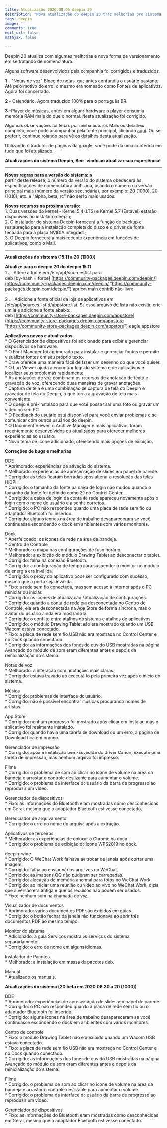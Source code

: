 ```yaml
---
title: Atualização 2020.08.06 deepin 20
description: 'Nova atualização do deepin 20 traz melhorias pro sistema. '
tags: deepin
image: ''
comments: true
edit_url: false
mathjax: false

---
```

Deepin 20 atualiza com algumas melhorias e nova forma de versionamento em se tratando de nomenclatura.

Alguns software desenvolvidos pela companhia foi corrigidos e traduzidos.

**1** - "Notas de voz" Bloco de notas. que antes confundia o usuário bastante. Até pelo motivo do erro, o mesmo era nomeado como Fontes de aplicativos. Agora foi concertado.

**2** - Calendário. Agora traduzido 100% para o português BR.

**3** -Player de músicas, antes em alguns hardware o player consumia memória RAM mais do que o normal. Nesta atualização foi corrigido.

Algumas observações foi feitas por minha autoria. Mais os detalhes completo, você pode acompanhar pela fonte principal, clicando [aqui](https://www.deepin.org/en/2020/08/06/deepin-system-updates-2020-08-06/). Ou se preferir, continue rolando para vê os detalhes desta atualização.

Utilizando o tradutor de páginas da google, você pode da uma  conferida em tudo que foi atualizado.

**Atualizações do sistema Deepin, Bem-vindo ao atualizar sua experiência!**

***

**Novas regras para a versão do sistema: a**  
partir deste release, o número da versão do sistema obedecerá às especificações de nomenclatura unificada, usando o número da versão principal mais (número da versão secundária), por exemplo: 20 (1000), 20 (1010), etc. e "alpha, beta, rc" não serão mais usados.

**Novos recursos na próxima versão:**  
1\. Duas versões do kernel - Kernel 5.4 (LTS) e Kernel 5.7 (Estável) estarão disponíveis ao instalar o deepin;  
2\. O instalador do sistema Deepin fornecerá a função de backup e restauração para a instalação completa do disco e o driver de fonte fechada para a placa NVIDIA integrada;  
3\. O Deepin fornecerá a mais recente experiência em funções de aplicativos, como o Mail.

***

**Atualizações do sistema (15.11 a 20 (1000))**

**Atualize para o deepin 20 do deepin 15.11**  
1 、 Altere a fonte em /etc/apt/sources.list para  
deb \[by-hash = force\] [https://community-packages.deepin.com/deepin/](https://community-packages.deepin.com/deepin/ "https://community-packages.deepin.com/deepin/") apricot main contrib não-livre

2 、 Adicione a fonte oficial da loja de aplicativos em /etc/apt/sources.list.d/appstore.list. Se esse arquivo de lista não existir, crie um lá e adicione a fonte abaixo:  
deb [https://community-store-packages.deepin.com/appstore](https://community-store-packages.deepin.com/appstore "https://community-store-packages.deepin.com/appstore") eagle appstore

**Aplicativos novos e atualizados**  
\* O Gerenciador de dispositivos foi adicionado para exibir e gerenciar dispositivos de hardware.  
\* O Font Manager foi aprimorado para instalar e gerenciar fontes e permite visualizar fontes em seu próprio texto.  
\* Draw oferece uma maneira fácil de fazer um desenho do que você quiser.  
\* O Log Viewer ajuda a encontrar logs do sistema e de aplicativos e localizar seus problemas rapidamente.  
\* As anotações de voz combinam os recursos de anotação de texto e gravação de voz, oferecendo duas maneiras de gravar anotações.  
\* Captura de tela é uma combinação de captura de tela do Deepin e gravador de tela do Deepin, o que torna a gravação de tela mais conveniente.  
\* O queijo é pré-instalado para que você possa tirar uma foto ou gravar um vídeo no seu PC.  
\* O Feedback do usuário está disponível para você enviar problemas e se comunicar com outros usuários do deepin.  
\* O Document Viewer, o Archive Manager e mais aplicativos foram recentemente desenvolvidos ou atualizados para oferecer melhores experiências ao usuário.  
\* Novo tema de ícone adicionado, oferecendo mais opções de exibição.

**Correções de bugs e melhorias**

DDE  
\* Aprimorado: experiências de ativação do sistema.  
\* Melhorado: experiências de apresentação de slides em papel de parede.  
\* Corrigido: as telas ficaram borradas após alterar a resolução das telas HiDPI.  
\* Corrigido: o tamanho da fonte na caixa de login não mudou quando o tamanho da fonte foi definido como 20 no Control Center.  
\* Corrigido: a caixa de login da conta de rede apareceu novamente após o login com o nome de usuário e a senha corretos.  
\* Corrigido: o PC não respondeu quando uma placa de rede sem fio ou adaptador Bluetooth foi inserido.  
\* Corrigido: alguns ícones na área de trabalho desapareceram se você continuasse escondendo o dock em ambientes com vários monitores.

Dock  
\* Aperfeiçoado: os ícones de rede na área da bandeja.  
\* Centro de Controle  
\* Melhorado: o mapa nas configurações de fuso horário.  
\* Melhorado: a exibição do módulo Drawing Tablet ao desconectar o tablet.  
\* Corrigido: falha na conexão Bluetooth.  
\* Corrigido: a configuração de tempo para suspender o monitor no módulo de energia era inválida.  
\* Corrigido: o proxy do aplicativo pode ser configurado com sucesso, mesmo que a porta seja inválida.  
\* Fixo: a rede sem fio conectada, mas sem acesso à Internet após o PC reiniciar ou iniciar.  
\* Corrigido: os ícones de atualização / atualização de configurações.  
\* Corrigido: quando a conta de rede era desconectada no Centro de Controle, ela era desconectada na App Store de forma síncrona, mas o avatar do usuário ainda era mostrado lá.  
\* Corrigido: o conflito entre atalhos do sistema e atalhos de aplicativos.  
\* Corrigido: o módulo Drawing Tablet não era mostrado quando um USB Wacom estava conectado.  
\* Fixo: a placa de rede sem fio USB não era mostrada no Control Center e no Dock quando conectado.  
\* Corrigido: as informações dos fones de ouvido USB mostradas na página Avançado do módulo de som eram diferentes antes e depois da reinicialização do sistema.

Notas de voz  
\* Melhorado: a interação com anotações mais claras.  
\* Corrigido: estava travado ao executá-lo pela primeira vez após o início do sistema.

Música  
\* Corrigido: problemas de interface do usuário.  
\* Corrigido: não é possível encontrar músicas procurando nomes de artistas.

App Store  
\* Corrigido: nenhum progresso foi mostrado após clicar em Instalar, mas o aplicativo foi realmente instalado.  
\* Corrigido: quando havia uma tarefa de download ou um erro, a página de Download fica em branco.

Gerenciador de impressão  
\* Corrigido: após a instalação bem-sucedida do driver Canon, execute uma tarefa de impressão, mas nenhum arquivo foi impresso.

Filme  
\* Corrigido: o problema de som ao clicar no ícone de volume na área da bandeja e arrastar o controle deslizante para aumentar o volume.  
\* Corrigido: o problema da interface do usuário da barra de progresso ao reproduzir um vídeo.

Gerenciador de dispositivos  
\* Fixo: as informações do Bluetooth eram mostradas como desconhecidas em Geral, mesmo que o adaptador Bluetooth estivesse conectado.

Gerenciador de arquivamento  
\* Corrigido: o erro no nome do arquivo após a extração.

Aplicativos de terceiros  
\* Melhorado: as experiências de colocar o Chrome na doca.  
\* Corrigido: o problema de exibição do ícone WPS2019 no dock.

deepin-wine  
\* Corrigido: O WeChat Work falhava ao trocar de janela após cortar uma imagem.  
\* Corrigido: falha ao enviar vários arquivos no WeChat.  
\* Corrigido: as imagens QQ não puderam ser carregadas.  
\* Corrigido: alocação de memória anormal para fotos no WeChat Work.  
\* Corrigido: ao iniciar uma reunião ou vídeo ao vivo no WeChat Work, dizia que a versão era antiga e que os recursos não podem ser usados.  
\* Fixo: nenhum som na chamada de voz.

Visualizador de documentos  
\* Aprimorado: vários documentos PDF são exibidos em guias.  
\* Corrigido: o botão fechar da janela não funcionava ao abrir três documentos PDF ao mesmo tempo.

Monitor do sistema  
\* Adicionado: a guia Serviços mostra os serviços do sistema separadamente.  
\* Corrigido: o erro de nome em alguns idiomas.

Instalador de Pacotes  
\* Melhorado: a instalação em massa de pacotes deb.

Manual  
\* Atualizado os manuais.

**Atualizações do sistema (20 beta em 2020.06.30 a 20 (1000))**

DDE  
\* Aprimorado: experiências de apresentação de slides em papel de parede.  
\* Corrigido: o PC não respondeu quando a placa de rede sem fio ou o adaptador Bluetooth foi inserido.  
\* Corrigido: alguns ícones na área de trabalho desapareceram se você continuasse escondendo o dock em ambientes com vários monitores.

Centro de controle  
\* Fixo: o módulo Drawing Tablet não era exibido quando um Wacom USB estava conectado.  
\* Fixo: a placa de rede sem fio USB não era mostrada no Control Center e no Dock quando conectado.  
\* Corrigido: as informações dos fones de ouvido USB mostradas na página Avançado do módulo de som eram diferentes antes e depois da reinicialização do sistema.

Filme  
\* Corrigido: o problema de som ao clicar no ícone de volume na área da bandeja e arrastar o controle deslizante para aumentar o volume.  
\* Corrigido: o problema da interface do usuário da barra de progresso ao reproduzir um vídeo.

Gerenciador de dispositivos  
\* Fixo: as informações do Bluetooth eram mostradas como desconhecidas em Geral, mesmo que o adaptador Bluetooth estivesse conectado.